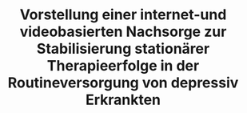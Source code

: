 --- 
abstract: '' 
authors: 
 - W Hannig
 -  A Etzelmüller
 -  AC Zarski
 -  admin
doi: '' 
featured: false 
publication: '*Zeitschrift für Klinische Psychologie und Psychotherapie*, 1' 
publication_short: '' 
publishDate: '2019-01-01' 
title: 'Vorstellung einer internet-und videobasierten Nachsorge zur Stabilisierung stationärer Therapieerfolge in der Routineversorgung von depressiv Erkrankten' 
url_code: '' 
url_dataset: '' 
url_pdf: '' 
url_poster: '' 
url_project: '' 
url_slides: '' 
url_source: '' 
url_video: '' 
---